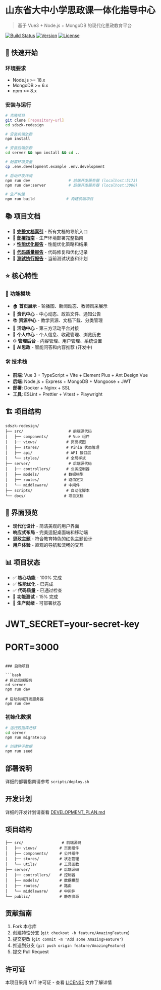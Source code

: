 # 山东省大中小学思政课一体化指导中心

> 基于 Vue3 + Node.js + MongoDB 的现代化思政教育平台

[![Build Status](https://img.shields.io/badge/build-passing-brightgreen.svg)](https://github.com)
[![Version](https://img.shields.io/badge/version-1.0.0-blue.svg)](https://github.com)
[![License](https://img.shields.io/badge/license-MIT-green.svg)](https://github.com)

## 🚀 快速开始

### 环境要求

- Node.js >= 18.x
- MongoDB >= 6.x
- npm >= 8.x

### 安装与运行

```bash
# 克隆项目
git clone [repository-url]
cd sdszk-redesign

# 安装前端依赖
npm install

# 安装后端依赖
cd server && npm install && cd ..

# 配置环境变量
cp .env.development.example .env.development

# 启动开发环境
npm run dev                 # 前端开发服务器 (localhost:5173)
npm run dev:server          # 后端开发服务器 (localhost:3000)

# 生产构建
npm run build              # 构建前端项目
```

## 📚 项目文档

- 📖 **[完整文档索引](./PROJECT_DOCS_INDEX.md)** - 所有文档的导航入口
- 🚀 **[部署指南](./DEPLOYMENT_GUIDE.md)** - 生产环境部署完整指南
- ⚡ **[性能优化报告](./OPTIMIZATION_COMPLETE_REPORT.md)** - 性能优化策略和结果
- 🔧 **[代码质量报告](./SYNTAX_FIXES_REPORT.md)** - 代码修复和优化记录
- 🧪 **[测试执行报告](./test-execution-report.md)** - 当前测试状态和计划

## ⭐ 核心特性

### 🎯 功能模块

- 🏠 **首页展示** - 轮播图、新闻动态、教师风采展示
- 📰 **资讯中心** - 中心动态、政策文件、通知公告
- 📚 **资源中心** - 教学资源、文档下载、分类管理
- 🎉 **活动中心** - 第三方活动平台对接
- 👤 **个人中心** - 个人信息、收藏管理、浏览历史
- ⚙️ **管理后台** - 内容管理、用户管理、系统设置
- 🤖 **AI思政** - 智能问答和内容推荐 (开发中)

### 🛠 技术栈

- **前端**: Vue 3 + TypeScript + Vite + Element Plus + Ant Design Vue
- **后端**: Node.js + Express + MongoDB + Mongoose + JWT
- **部署**: Docker + Nginx + SSL
- **工具**: ESLint + Prettier + Vitest + Playwright

## 🏗 项目结构

```
sdszk-redesign/
├── src/                    # 前端源代码
│   ├── components/         # Vue 组件
│   ├── views/             # 页面视图
│   ├── stores/            # Pinia 状态管理
│   ├── api/               # API 接口层
│   └── styles/            # 全局样式
├── server/                 # 后端源代码
│   ├── controllers/       # 业务控制器
│   ├── models/           # 数据模型
│   ├── routes/           # 路由定义
│   └── middleware/       # 中间件
├── scripts/               # 自动化脚本
└── docs/                 # 项目文档
```

## 🎨 界面预览

- **现代化设计** - 简洁美观的用户界面
- **响应式布局** - 完美适配桌面端和移动端
- **思政主题** - 符合教育特色的红色主题设计
- **用户体验** - 直观的导航和流畅的交互

## 📊 项目状态

- ✅ **核心功能** - 100% 完成
- ✅ **性能优化** - 已完成
- ✅ **代码质量** - 已通过检查
- 🧪 **功能测试** - 15% 完成
- 🚀 **生产就绪** - 可部署状态

# JWT_SECRET=your-secret-key

# PORT=3000

````

### 启动项目

```bash
# 启动后端服务
cd server
npm run dev

# 启动前端开发服务器
npm run dev
````

### 初始化数据

```bash
# 运行数据库迁移
cd server
npm run migrate:up

# 创建种子数据
npm run seed
```

## 部署说明

详细的部署指南请参考 `scripts/deploy.sh`

## 开发计划

详细的开发计划请查看 [DEVELOPMENT_PLAN.md](./DEVELOPMENT_PLAN.md)

## 项目结构

```
├── src/                 # 前端源码
│   ├── views/          # 页面组件
│   ├── components/     # 公共组件
│   ├── stores/         # 状态管理
│   └── utils/          # 工具函数
├── server/             # 后端源码
│   ├── controllers/    # 控制器
│   ├── models/         # 数据模型
│   ├── routes/         # 路由
│   └── middleware/     # 中间件
└── public/             # 静态资源
```

## 贡献指南

1. Fork 本仓库
2. 创建特性分支 (`git checkout -b feature/AmazingFeature`)
3. 提交更改 (`git commit -m 'Add some AmazingFeature'`)
4. 推送到分支 (`git push origin feature/AmazingFeature`)
5. 提交 Pull Request

## 许可证

本项目采用 MIT 许可证 - 查看 [LICENSE](LICENSE) 文件了解详情
